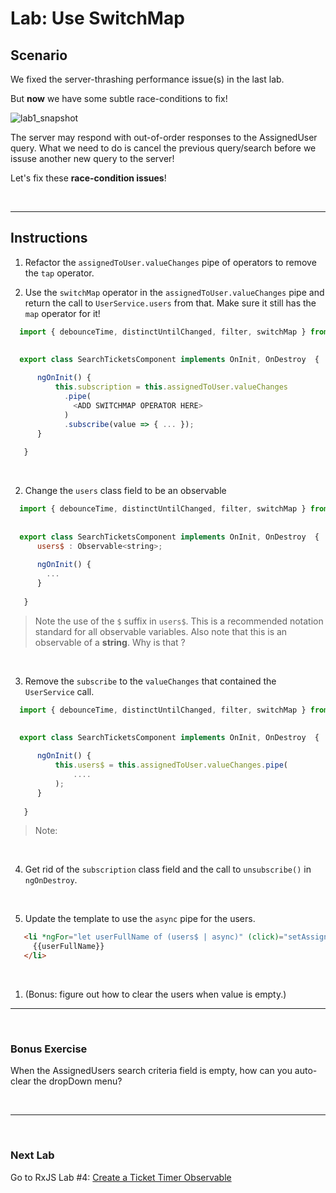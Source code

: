 # Lab: Use SwitchMap

## Scenario

We fixed the server-thrashing performance issue(s) in the last lab. 

But **now** we have some subtle race-conditions to fix!  

![lab1_snapshot](https://user-images.githubusercontent.com/210413/35134346-67e08b64-fc9b-11e7-9756-aec2e5e38a7f.jpg)

The server may respond with out-of-order responses to the AssignedUser query. What we need to do is cancel the previous query/search before we issuse another new query to the server!

Let's fix these **race-condition issues**!

<br/>

----

## Instructions
1. Refactor the `assignedToUser.valueChanges` pipe of operators to remove the `tap` operator.

2. Use the `switchMap` operator in the `assignedToUser.valueChanges` pipe and return the call to `UserService.users` from that. Make sure it still has the `map` operator for it!


  ```js
    import { debounceTime, distinctUntilChanged, filter, switchMap } from 'rxjs/operators';
    
    
    export class SearchTicketsComponent implements OnInit, OnDestroy  {   

        ngOnInit() {
            this.subscription = this.assignedToUser.valueChanges
              .pipe(
                <ADD SWITCHMAP OPERATOR HERE>
              )
              .subscribe(value => { ... });
        }
        
     }
  ```

  <br/>


2. Change the `users` class field to be an observable


  ```js
    import { debounceTime, distinctUntilChanged, filter, switchMap } from 'rxjs/operators';
    
    
    export class SearchTicketsComponent implements OnInit, OnDestroy  {   
        users$ : Observable<string>;
        
        ngOnInit() {
          ...
        }
        
     }
  ```
  
  >  Note the use of the `$` suffix in `users$`. This is a recommended notation standard for all observable variables. Also note that this is an observable of a **string**. Why is that ?

  <br/>  
  
3. Remove the `subscribe` to the `valueChanges` that contained the `UserService` call.


  ```js
    import { debounceTime, distinctUntilChanged, filter, switchMap } from 'rxjs/operators';
    
    
    export class SearchTicketsComponent implements OnInit, OnDestroy  {   

        ngOnInit() {
            this.users$ = this.assignedToUser.valueChanges.pipe(
                ....                
            );
        }
        
     }
  ```
  
  >  Note: 

  <br/>     
     
4. Get rid of the `subscription` class field and the call to `unsubscribe()` in `ngOnDestroy`.

  <br/>   
  
5. Update the template to use the `async` pipe for the users.

 ```html
    <li *ngFor="let userFullName of (users$ | async)" (click)="setAssignedToUser(userFullName)">
      {{userFullName}}
    </li>
  ```  

  <br/>   
  
1. (Bonus: figure out how to clear the users when value is empty.)

----

<br/>

### Bonus Exercise

When the AssignedUsers search criteria field is empty, how can you auto-clear the dropDown menu?

<br/>

----

<br/>

### Next Lab

Go to RxJS Lab #4: [Create a Ticket Timer Observable](lab-4.md)




















